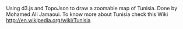 Using d3.js and TopoJson to draw a zoomable map of Tunisia. Done by Mohamed Ali Jamaoui. To know more about Tunisia check this Wiki http://en.wikipedia.org/wiki/Tunisia